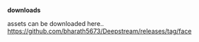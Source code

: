 <b>downloads</b>

assets can be downloaded here.. https://github.com/bharath5673/Deepstream/releases/tag/face
